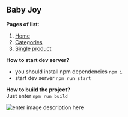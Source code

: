## Baby Joy

**Pages of list:** 

 1. [Home]([https://pashkes.github.io/baby-Joy/](https://pashkes.github.io/baby-Joy/))
 2. [Categories](https://pashkes.github.io/baby-Joy/categories)
 3. [Single product](https://pashkes.github.io/baby-Joy/single-product)
 
**How to start dev server?**  
 - you should install npm dependencies `npm i`
 - start dev server `npm run start`
 
**How to build the project?**  
Just enter  `npm run build`

![enter image description here](https://lh3.googleusercontent.com/axK5_qTdnVi_P-aAnI7BNdzb5Gd2hWaHf5qsuYiN-VIqelp1bN2lCosHZcXItnFaPDL1qhbSzOOk=s800 "preview")
